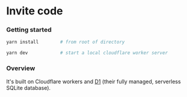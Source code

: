 # Invite code

### Getting started

```bash
yarn install        # from root of directory
```

```bash
yarn dev            # start a local cloudflare worker server
```

### Overview

It's built on Cloudflare workers and [D1](https://developers.cloudflare.com/d1/) (their fully managed, serverless SQLite database).
